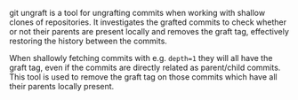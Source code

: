 git ungraft is a tool for ungrafting commits when working with shallow clones
of repositories. It investigates the grafted commits to check whether or not
their parents are present locally and removes the graft tag, effectively 
restoring the history between the commits.

When shallowly fetching commits with e.g. `depth=1` they will all have the graft
tag, even if the commits are directly related as parent/child commits. This tool
is used to remove the graft tag on those commits which have all their parents
locally present.

